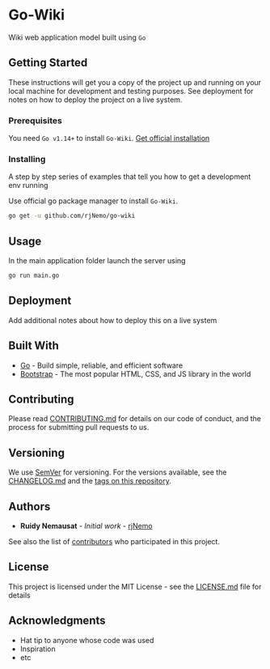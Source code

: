 # Go-Wiki

Wiki web application model built using `Go`

<!-- img.shields.io -->

## Getting Started

These instructions will get you a copy of the project up and running on your local machine for development and testing purposes. See deployment for notes on how to deploy the project on a live system.

### Prerequisites

You need `Go v1.14+` to install `Go-Wiki`. [Get official installation](https://golang.org/doc/install)

### Installing

A step by step series of examples that tell you how to get a development env running

Use official go package manager to install `Go-Wiki`.

```bash
go get -u github.com/rjNemo/go-wiki
```

## Usage

In the main application folder launch the server using

```bash
go run main.go
```

## Deployment

Add additional notes about how to deploy this on a live system

## Built With

- [Go](https://golang.org/) - Build simple, reliable, and efficient software
- [Bootstrap](https://getbootstrap.com/) - The most popular HTML, CSS, and JS library in the world

## Contributing

Please read [CONTRIBUTING.md](contributing.md) for details on our code of conduct, and the process for submitting pull requests to us.

## Versioning

We use [SemVer](https://semver.org/) for versioning. For the versions available, see the [CHANGELOG.md](CHANGELOG.md) and the [tags on this repository](https://github.com/rjNemo/go-wiki/tags).

## Authors

- **Ruidy Nemausat** - _Initial work_ - [rjNemo](https://github.com/rjNemo)

See also the list of [contributors](https://github.com/rjNemo/go-wiki/contributors) who participated in this project.

## License

This project is licensed under the MIT License - see the [LICENSE.md](LICENSE.md) file for details

## Acknowledgments

- Hat tip to anyone whose code was used
- Inspiration
- etc
